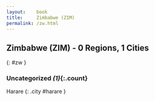 ```yaml
---
layout:    book
title:     Zimbabwe (ZIM)
permalink: /zw.html
---
```


## Zimbabwe (ZIM) - 0 Regions, 1 Cities
{: #zw }





### Uncategorized _(1)_{:.count}


Harare  {: .city #harare } <br>


 

